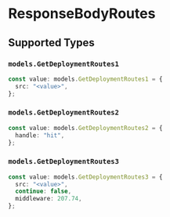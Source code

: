 # ResponseBodyRoutes


## Supported Types

### `models.GetDeploymentRoutes1`

```typescript
const value: models.GetDeploymentRoutes1 = {
  src: "<value>",
};
```

### `models.GetDeploymentRoutes2`

```typescript
const value: models.GetDeploymentRoutes2 = {
  handle: "hit",
};
```

### `models.GetDeploymentRoutes3`

```typescript
const value: models.GetDeploymentRoutes3 = {
  src: "<value>",
  continue: false,
  middleware: 207.74,
};
```

